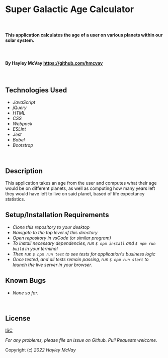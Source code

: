 # Super Galactic Age Calculator
<br>

#### This application calculates the age of a user on various planets within our solar system.
<br>

#### By Hayley McVay <https://github.com/hmcvay>
<br>

## Technologies Used

* _JavaScript_
* _jQuery_
* _HTML_
* _CSS_
* _Webpack_
* _ESLint_
* _Jest_
* _Babel_
* _Bootstrap_
<br>

## Description
This application takes an age from the user and computes what their age would be on different planets, as well as computing how many years left they would have left to live on said planet, based of life expectancy statistics.
<br>

## Setup/Installation Requirements

* _Clone this repository to your desktop_
* _Navigate to the top level of this directory_
* _Open repository in vsCode (or similar program)_
* _To install necessary dependencies, run ` $ npm install ` and ` $ npm run build ` in your terminal_
* _Then run ` $ npm run test ` to see tests for application's business logic_
* _Once tested, and all tests remain passing, run ` $ npm run start ` to launch the live server in your browser._

## Known Bugs

* _None so far._
<br>

## License

[ISC](https://choosealicense.com/licenses/isc)

_For any problems, please file an issue on Github. Pull Requests welcome._

Copyright (c) _2022_ _Hayley McVay_